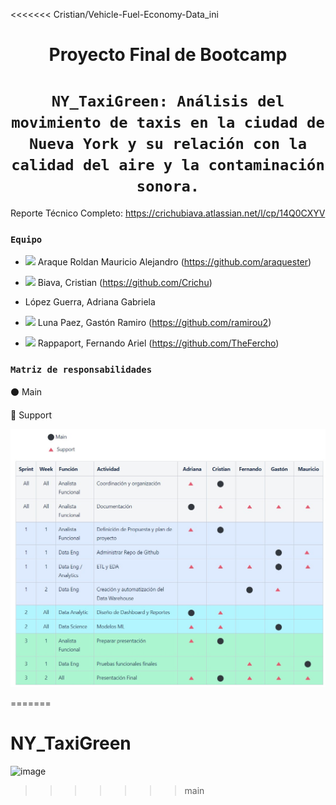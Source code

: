 <<<<<<< Cristian/Vehicle-Fuel-Economy-Data_ini
# <h1 align=center> **Proyecto Final de Bootcamp** </h1>

# <h1 align=center>**`NY_TaxiGreen: Análisis del movimiento de taxis en la ciudad de Nueva York y su relación con la calidad del aire y la contaminación sonora.`**</h1>

Reporte Técnico Completo: https://crichubiava.atlassian.net/l/cp/14Q0CXYV

### **`Equipo`**</h2>

* <img src="https://avatars.githubusercontent.com/u/111613206?v=4" width=100> Araque Roldan Mauricio Alejandro (https://github.com/araquester)

* <img src="https://avatars.githubusercontent.com/u/118738681?v=4" width=100> Biava, Cristian (https://github.com/Crichu)

* López Guerra, Adriana Gabriela

* <img src="https://avatars.githubusercontent.com/u/69260155?v=4" width=100> Luna Paez, Gastón Ramiro (https://github.com/ramirou2)

* <img src="https://avatars.githubusercontent.com/u/105159929?v=4" width=100> Rappaport, Fernando Ariel (https://github.com/TheFercho)
  
### **`Matriz de responsabilidades`**</h3>

:black_circle: Main

:small_red_triangle:  Support

![Matriz de Responsabilidades](<Imagenes/Matriz de responsabilidades.jpg>)

=======
# NY_TaxiGreen
![image](https://github.com/ramirou2/NY_TaxiGreen/assets/111613206/80d5c1d4-7cdb-40a3-b521-2b5e1b4b2b77)
>>>>>>> main
